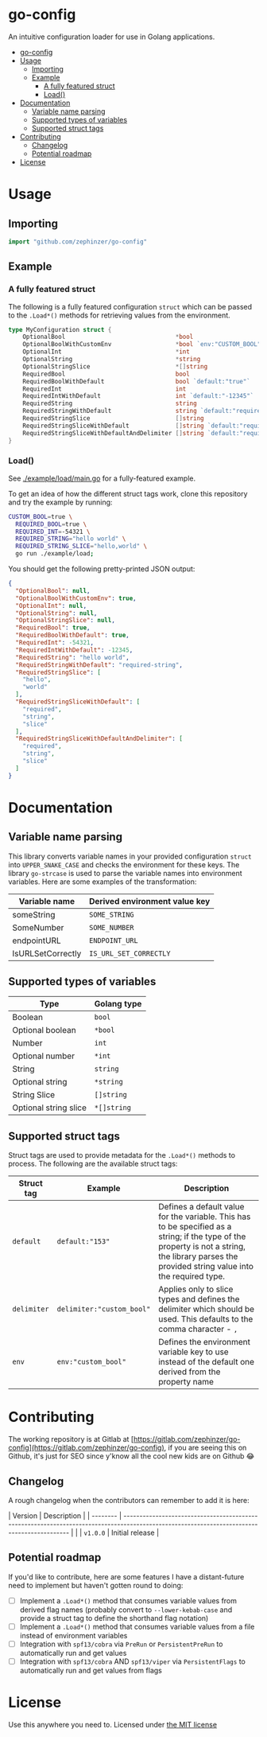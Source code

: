 # go-config

An intuitive configuration loader for use in Golang applications.

- [go-config](#go-config)
- [Usage](#usage)
  - [Importing](#importing)
  - [Example](#example)
    - [A fully featured struct](#a-fully-featured-struct)
    - [Load()](#load)
- [Documentation](#documentation)
  - [Variable name parsing](#variable-name-parsing)
  - [Supported types of variables](#supported-types-of-variables)
  - [Supported struct tags](#supported-struct-tags)
- [Contributing](#contributing)
  - [Changelog](#changelog)
  - [Potential roadmap](#potential-roadmap)
- [License](#license)

# Usage

## Importing

```go
import "github.com/zephinzer/go-config"
```

## Example

### A fully featured struct

The following is a fully featured configuration `struct` which can be passed to the `.Load*()` methods for retrieving values from the environment.

```go
type MyConfiguration struct {
	OptionalBool                               *bool
	OptionalBoolWithCustomEnv                  *bool `env:"CUSTOM_BOOL"`
	OptionalInt                                *int
	OptionalString                             *string
	OptionalStringSlice                        *[]string
	RequiredBool                               bool
	RequiredBoolWithDefault                    bool `default:"true"`
	RequiredInt                                int
	RequiredIntWithDefault                     int `default:"-12345"`
	RequiredString                             string
	RequiredStringWithDefault                  string `default:"required-string"`
	RequiredStringSlice                        []string
	RequiredStringSliceWithDefault             []string `default:"required,string,slice"`
	RequiredStringSliceWithDefaultAndDelimiter []string `default:"required|string|slice" delimiter:"|"`
}
```

### Load()

See [./example/load/main.go](./example/load/main.go) for a fully-featured example.

To get an idea of how the different struct tags work, clone this repository and try the example by running:

```sh
CUSTOM_BOOL=true \
  REQUIRED_BOOL=true \
  REQUIRED_INT=-54321 \
  REQUIRED_STRING="hello world" \
  REQUIRED_STRING_SLICE="hello,world" \
  go run ./example/load;
```

You should get the following pretty-printed JSON output:

```json
{
  "OptionalBool": null,
  "OptionalBoolWithCustomEnv": true,
  "OptionalInt": null,
  "OptionalString": null,
  "OptionalStringSlice": null,
  "RequiredBool": true,
  "RequiredBoolWithDefault": true,
  "RequiredInt": -54321,
  "RequiredIntWithDefault": -12345,
  "RequiredString": "hello world",
  "RequiredStringWithDefault": "required-string",
  "RequiredStringSlice": [
    "hello",
    "world"
  ],
  "RequiredStringSliceWithDefault": [
    "required",
    "string",
    "slice"
  ],
  "RequiredStringSliceWithDefaultAndDelimiter": [
    "required",
    "string",
    "slice"
  ]
}
```

# Documentation

## Variable name parsing

This library converts variable names in your provided configuration `struct` into `UPPER_SNAKE_CASE` and checks the environment for these keys. The library `go-strcase` is used to parse the variable names into environment variables. Here are some examples of the transformation:

| Variable name | Derived environment value key |
| --- | --- |
| someString | `SOME_STRING` |
| SomeNumber | `SOME_NUMBER` |
| endpointURL | `ENDPOINT_URL` |
| IsURLSetCorrectly | `IS_URL_SET_CORRECTLY` |

## Supported types of variables

| Type | Golang type |
| --- | --- |
| Boolean | `bool` |
| Optional boolean | `*bool` |
| Number | `int` |
| Optional number | `*int` |
| String | `string` |
| Optional string | `*string` |
| String Slice | `[]string` |
| Optional string slice | `*[]string` |

## Supported struct tags

Struct tags are used to provide metadata for the `.Load*()` methods to process. The following are the available struct tags:

| Struct tag | Example | Description |
| --- | --- | --- |
| `default` | `default:"153"` | Defines a default value for the variable. This has to be specified as a string; if the type of the property is not a string, the library parses the provided string value into the required type. |
| `delimiter` | `delimiter:"custom_bool"` | Applies only to slice types and defines the delimiter which should be used. This defaults to the comma character - `,` |
| `env` | `env:"custom_bool"` | Defines the environment variable key to use instead of the default one derived from the property name |

# Contributing

The working repository is at Gitlab at [https://gitlab.com/zephinzer/go-config](https://gitlab.com/zephinzer/go-config), if you are seeing this on Github, it's just for SEO since y'know all the cool new kids are on Github 😂

## Changelog

A rough changelog when the contributors can remember to add it is here:

| Version  | Description                                                                                                                                 |
| -------- | ------------------------------------------------------------------------------------------------------------------------------------------- |                                         |
| `v1.0.0` | Initial release |

## Potential roadmap

If you'd like to contribute, here are some features I have a distant-future need to implement but haven't gotten round to doing:

- [ ] Implement a `.Load*()` method that consumes variable values from derived flag names (probably convert to `--lower-kebab-case` and provide a struct tag to define the shorthand flag notation)
- [ ] Implement a `.Load*()` method that consumes variable values from a file instead of environment variables
- [ ] Integration with `spf13/cobra` via `PreRun` or `PersistentPreRun` to automatically run and get values
- [ ] Integration with `spf13/cobra` AND `spf13/viper` via `PersistentFlags` to automatically run and get values from flags

# License

Use this anywhere you need to. Licensed under [the MIT license](./LICENSE)
